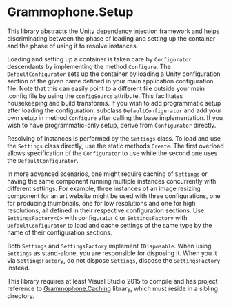 # Grammophone.Setup
This library abstracts the Unity dependency injection framework and helps discriminating between the phase of loading 
and setting up the container and the phase of using it to resolve instances.

Loading and setting up a container is taken care by `Configurator` descendants by implementing the method `Configure`.
The `DefaultConfigurator` sets up the container by loading a Unity configuration section of the
given name defined in your main application configuration file. Note that this can easily point to a different file
outside your main .config file by using the `configSource` attribute. This facilitates housekeeping and build transforms.
If you wish to add programmatic setup after loading the configuration, subclass `DefaultConfigurator`
and add your own setup in method `Configure` after calling the base implementation.
If you wish to have programmatic-only setup, derive from `Configurator` directly.

Resolving of instances is performed by the `Settings` class. To load and use the `Settings` class directly,
use the static methods `Create`. The first overload allows specification of the `Configurator`
to use while the second one uses the `DefaultConfigurator`.

In more advanced scenarios, one might require caching of `Settings` or having the same component
running multiple instances concurrently with different settings. For example, three instances of an image
resizing component for an art website might be used with three configurations, one for producing thumbnails,
one for low resolutions and one for high resolutions, all defined in their respective configuration sections.
Use `SettingsFactory<C>` with configurator `C` or `SettingsFactory` with `DefaultConfigurator` to load
and cache settings of the same type by the name of their configuration sections.

Both `Settings` and `SettingsFactory` implement `IDisposable`. When using `Settings` as stand-alone,
you are responsible for disposing it.
When you it via `SettingsFactory`, do not dispose `Settings`, dispose the `SettingsFactory` instead.

This library requires at least Visual Studio 2015 to compile and has project reference to
[Grammophone.Caching](https://github.com/grammophone/Grammophone.Caching) library,
which must reside in a sibling directory.

